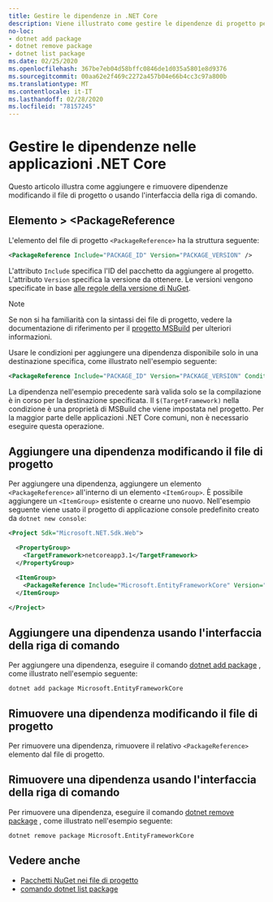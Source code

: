 ```yaml
---
title: Gestire le dipendenze in .NET Core
description: Viene illustrato come gestire le dipendenze di progetto per un'applicazione .NET Core.
no-loc:
- dotnet add package
- dotnet remove package
- dotnet list package
ms.date: 02/25/2020
ms.openlocfilehash: 367be7eb04d58bffc0846de1d035a5801e8d9376
ms.sourcegitcommit: 00aa62e2f469c2272a457b04e66b4cc3c97a800b
ms.translationtype: MT
ms.contentlocale: it-IT
ms.lasthandoff: 02/28/2020
ms.locfileid: "78157245"
---
```

# <a name="manage-dependencies-in-net-core-applications"></a>Gestire le dipendenze nelle applicazioni .NET Core

Questo articolo illustra come aggiungere e rimuovere dipendenze modificando il file di progetto o usando l'interfaccia della riga di comando.

## <a name="the-packagereference-element"></a>Elemento > \<PackageReference

L'elemento del file di progetto `<PackageReference>` ha la struttura seguente:

```xml
<PackageReference Include="PACKAGE_ID" Version="PACKAGE_VERSION" />
```

L'attributo `Include` specifica l'ID del pacchetto da aggiungere al progetto. L'attributo `Version` specifica la versione da ottenere. Le versioni vengono specificate in base [alle regole della versione di NuGet](/nuget/create-packages/dependency-versions#version-ranges).

> [!NOTE]
> Se non si ha familiarità con la sintassi dei file di progetto, vedere la documentazione di riferimento per il [progetto MSBuild](/visualstudio/msbuild/msbuild-project-file-schema-reference) per ulteriori informazioni.

Usare le condizioni per aggiungere una dipendenza disponibile solo in una destinazione specifica, come illustrato nell'esempio seguente:

```xml
<PackageReference Include="PACKAGE_ID" Version="PACKAGE_VERSION" Condition="'$(TargetFramework)' == 'netcoreapp2.1'" />
```

La dipendenza nell'esempio precedente sarà valida solo se la compilazione è in corso per la destinazione specificata. Il `$(TargetFramework)` nella condizione è una proprietà di MSBuild che viene impostata nel progetto. Per la maggior parte delle applicazioni .NET Core comuni, non è necessario eseguire questa operazione.

## <a name="add-a-dependency-by-editing-the-project-file"></a>Aggiungere una dipendenza modificando il file di progetto

Per aggiungere una dipendenza, aggiungere un elemento `<PackageReference>` all'interno di un elemento `<ItemGroup>`. È possibile aggiungere un `<ItemGroup>` esistente o crearne uno nuovo. Nell'esempio seguente viene usato il progetto di applicazione console predefinito creato da `dotnet new console`:

```xml
<Project Sdk="Microsoft.NET.Sdk.Web">

  <PropertyGroup>
    <TargetFramework>netcoreapp3.1</TargetFramework>
  </PropertyGroup>

  <ItemGroup>
    <PackageReference Include="Microsoft.EntityFrameworkCore" Version="3.1.2" />
  </ItemGroup>

</Project>
```

## <a name="add-a-dependency-by-using-the-cli"></a>Aggiungere una dipendenza usando l'interfaccia della riga di comando

Per aggiungere una dipendenza, eseguire il comando [dotnet add package](dotnet-add-package.md) , come illustrato nell'esempio seguente:

```dotnetcli
dotnet add package Microsoft.EntityFrameworkCore
```

## <a name="remove-a-dependency-by-editing-the-project-file"></a>Rimuovere una dipendenza modificando il file di progetto

Per rimuovere una dipendenza, rimuovere il relativo `<PackageReference>` elemento dal file di progetto.

## <a name="remove-a-dependency-by-using-the-cli"></a>Rimuovere una dipendenza usando l'interfaccia della riga di comando

Per rimuovere una dipendenza, eseguire il comando [dotnet remove package](dotnet-remove-package.md) , come illustrato nell'esempio seguente:

```dotnetcli
dotnet remove package Microsoft.EntityFrameworkCore
```

## <a name="see-also"></a>Vedere anche

* [Pacchetti NuGet nei file di progetto](../project-sdk/msbuild-props.md#nuget-packages)
* [comando dotnet list package](dotnet-remove-package.md)
